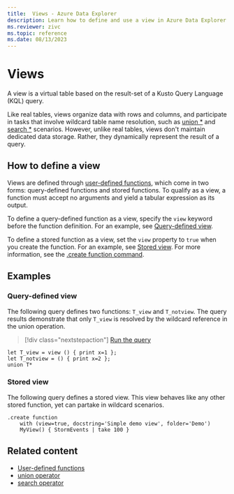 ```yaml
---
title:  Views - Azure Data Explorer
description: Learn how to define and use a view in Azure Data Explorer.
ms.reviewer: zivc
ms.topic: reference
ms.date: 08/13/2023
---
```

# Views

A view is a virtual table based on the result-set of a Kusto Query Language (KQL) query.

Like real tables, views organize data with rows and columns, and participate in tasks that involve wildcard table name resolution, such as [union *](../../query/unionoperator.md) and [search *](../../query/searchoperator.md) scenarios. However, unlike real tables, views don't maintain dedicated data storage. Rather, they dynamically represent the result of a query.

## How to define a view

Views are defined through [user-defined functions](../functions/user-defined-functions.md), which come in two forms: query-defined functions and stored functions. To qualify as a view, a function must accept no arguments and yield a tabular expression as its output.

To define a query-defined function as a view, specify the `view` keyword before the function definition. For an example, see [Query-defined view](#query-defined-view).

To define a stored function as a view, set the `view` property to `true` when you create the function. For an example, see [Stored view](#stored-view). For more information, see the [.create function command](../../management/create-function.md).

## Examples

### Query-defined view

The following query defines two functions: `T_view` and `T_notview`. The query results demonstrate that only `T_view` is resolved by the wildcard reference in the union operation.

> [!div class="nextstepaction"]
> <a href="https://dataexplorer.azure.com/clusters/help/databases/Samples?query=H4sIAAAAAAAAA8tJLVEIiS/LTC1XsFUAUxqaCtUKBUWZeSUKFbaGCrXWXDlgNXn5JVBlKCqMQCpK8zLz8xRCtACsbfBqTgAAAA==" target="_blank">Run the query</a>

```kusto
let T_view = view () { print x=1 };
let T_notview = () { print x=2 };
union T*
```

### Stored view

The following query defines a stored view. This view behaves like any other stored function, yet can partake in wildcard scenarios.

```kusto
.create function 
    with (view=true, docstring='Simple demo view', folder='Demo')  
    MyView() { StormEvents | take 100 }
```

## Related content

* [User-defined functions](../functions/user-defined-functions.md)
* [union operator](../../query/unionoperator.md)
* [search operator](../../query/searchoperator.md)
